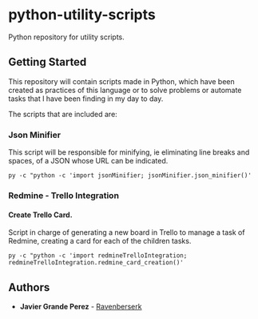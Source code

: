 # python-utility-scripts
Python repository for utility scripts.

## Getting Started
This repository will contain scripts made in Python, which have been created as practices of this language or to solve problems or automate tasks that I have been finding in my day to day.

The scripts that are included are:

### Json Minifier
This script will be responsible for minifying, ie eliminating line breaks and spaces, of a JSON whose URL can be indicated.

```
py -c "python -c 'import jsonMinifier; jsonMinifier.json_minifier()'
```

### Redmine - Trello Integration
#### Create Trello Card.
Script in charge of generating a new board in Trello to manage a task of Redmine, creating a card for each of the children tasks.

```
py -c "python -c 'import redmineTrelloIntegration; redmineTrelloIntegration.redmine_card_creation()'
```

## Authors
* **Javier Grande Perez** - [Ravenberserk](https://github.com/ravenberserk)